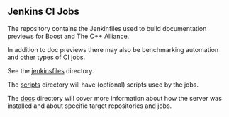 
## Jenkins CI Jobs

The repository contains the Jenkinfiles used to build documentation previews for Boost and The C++ Alliance.  

In addition to doc previews there may also be benchmarking automation and other types of CI jobs.

See the [jenkinsfiles](jenkinsfiles) directory.  

The [scripts](scripts) directory will have (optional) scripts used by the jobs.  

The [docs](docs) directory will cover more information about how the server was installed and about specific target repositories and jobs. 

